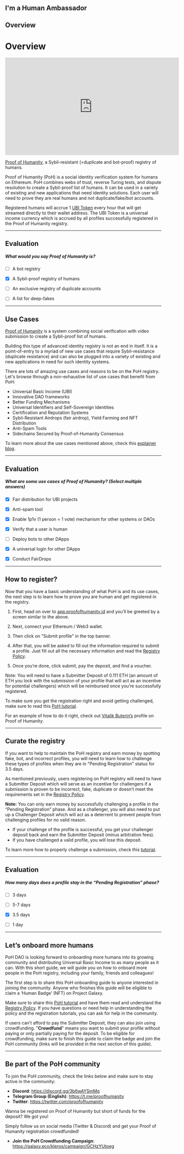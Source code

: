 ## I'm a Human Ambassador


## Overview

# **Overview**
<div align="center">
<iframe width="560" height="315" src="https://www.youtube.com/embed/bVUGvCHd3w0" title="YouTube video player" frameborder="0" allow="accelerometer; autoplay; clipboard-write; encrypted-media; gyroscope; picture-in-picture" allowfullscreen></iframe>
</div>

[Proof of Humanity](https://blog.kleros.io/proof-of-humanity-an-explainer/), a Sybil-resistant (=duplicate and bot-proof) registry of humans.

Proof of Humanity (PoH) is a social identity verification system for humans on Ethereum. PoH combines webs of trust, reverse Turing tests, and dispute resolution to create a Sybil-proof list of humans. It can be used in a variety of existing and new applications that need identity solutions. Each user will need to prove they are real humans and not duplicate/fake/bot accounts. 

Registered humans will accrue 1 [UBI Token](https://blog.kleros.io/introducing-ubi-universal-basic-income-for-humans/) every hour that will get streamed directly to their wallet address. The UBI Token is a universal income currency which is accrued by all profiles successfully registered in the Proof of Humanity registry.


    


---
## Evaluation





##### What would you say Proof of Humanity is?  
     
- [ ]  A bot registry
- [x]  A Sybil-proof registry of humans
- [ ]  An exclusive registry of duplicate accounts
- [ ]  A list for deep-fakes

    


---
## Use Cases

[Proof of Humanity](https://proofofhumanity.id/) is a system combining social verification with video submission to create a Sybil-proof list of humans.

Building this type of advanced identity registry is not an end in itself. It is a point-of-entry to a myriad of new use cases that require Sybil-resistance (duplicate resistance) and can also be plugged into a variety of existing and new applications in need for such identity systems.

There are lots of amazing use cases and reasons to be on the PoH registry. Let's browse through a non-exhaustive list of use cases that benefit from PoH:

* Universal Basic Income (UBI)
* Innovative DAO frameworks
* Better Funding Mechanisms
* Universal Identifiers and Self-Sovereign Identities
* Certification and Reputation Systems
* Sybil-Resistant Airdrops (fair airdrop), Yield Farming and NFT Distribution
* Anti-Spam Tools
* Sidechains Secured by Proof-of-Humanity Consensus

To learn more about the use cases mentioned above, check this [explainer blog](https://blog.kleros.io/proof-of-humanity-a-building-block-for-the-internet-of-the-future/).


    


---
## Evaluation





##### What are some use cases of Proof of Humanity? (Select multiple answers)
  
     
- [x]  Fair distribution for UBI projects
- [x]  Anti-spam tool
- [x]  Enable 1p1v (1 person = 1 vote) mechanism for other systems or DAOs
- [x]  Verify that a user is human
- [ ]  Deploy bots to other DApps
- [x]  A universal login for other DApps
- [x]  Conduct FairDrops

    


---
## How to register?

Now that you have a basic understanding of what PoH is and its use cases, the next step is to learn how to prove you are human and get registered in the registry.

1. First, head on over to [app.proofofhumanity.id](https://app.proofofhumanity.id/) and you’ll be greeted by a screen similar to the above.

2. Next, connect your Ethereum / Web3 wallet.

3. Then click on "Submit profile" in the top banner.

4. After that, you will be asked to fill out the information required to submit a profile. Just fill out all the necessary information and read the [Registry Policy](https://ipfs.kleros.io/ipfs/QmXDiiBAizCPoLqHvcfTzuMT7uvFEe1j3s4TgoWWd4k5np/proof-of-humanity-registry-policy-v1.3.pdf).

5. Once you’re done, click submit, pay the deposit, and find a voucher.

Note: You will need to have a Submitter Deposit of 0.111 ETH (an amount of ETH you lock with the submission of your profile that will act as an incentive for potential challengers) which will be reimbursed once you’re successfully registered.

To make sure you get the registration right and avoid getting challenged, make sure to read this [PoH tutorial](https://kleros.gitbook.io/docs/products/proof-of-humanity/proof-of-humanity-tutorial).

For an example of how to do it right, check out [Vitalik Buterin’s](https://app.proofofhumanity.id/profile/0x1db3439a222c519ab44bb1144fc28167b4fa6ee6) profile on Proof of Humanity.

    


---
## Curate the registry

If you want to help to maintain the PoH registry and earn money by spotting fake, bot, and incorrect profiles, you will need to learn how to challenge these types of profiles when they are in "Pending Registration" status for 3.5 days.

As mentioned previously, users registering on PoH registry will need to have a Submitter Deposit which will serve as an incentive for challengers if a submission is proven to be incorrect, fake, duplicate or doesn’t meet the requirements set in the [Registry Policy](https://ipfs.kleros.io/ipfs/QmXDiiBAizCPoLqHvcfTzuMT7uvFEe1j3s4TgoWWd4k5np/proof-of-humanity-registry-policy-v1.3.pdf).

**Note:** You can only earn money by successfully challenging a profile in the “Pending Registration” phase. And as a challenger, you will also need to put up a Challenger Deposit which will act as a deterrent to prevent people from challenging profiles for no valid reason. 
* If your challenge of the profile is successful, you get your challenger deposit back and earn the Submitter Deposit (minus arbitration fees). 
* If you have challenged a valid profile, you will lose this deposit.

To learn more how to properly challenge a submission, check this [tutorial](https://kleros.gitbook.io/docs/products/proof-of-humanity/proof-humanity-tutorial-remove-and-challenge).


    


---
## Evaluation





##### How many days does a profile stay in the “Pending Registration” phase?  
     
- [ ]  3 days
- [ ]  5-7 days
- [x]  3.5 days
- [ ]  1 day

    


---
## Let’s onboard more humans

PoH DAO is looking forward to onboarding more humans into its growing community and distributing Universal Basic Income to as many people as it can. With this short guide, we will guide you on how to onboard more people in the PoH registry, including your family, friends and colleagues!

The first step is to share this PoH onboarding guide to anyone interested in joining the community. Anyone who finishes this guide will be eligible to claim a ‘Human Badge’ (NFT) on Project Galaxy.

Make sure to share this [PoH tutorial](https://kleros.gitbook.io/docs/products/proof-of-humanity) and have them read and understand the [Registry Policy](https://ipfs.kleros.io/ipfs/QmXDiiBAizCPoLqHvcfTzuMT7uvFEe1j3s4TgoWWd4k5np/proof-of-humanity-registry-policy-v1.3.pdf). If you have questions or need help in understanding the policy and the registration tutorials, you can ask for help in the community.

If users can’t afford to pay the Submitter Deposit, they can also join using crowdfunding. "**Crowdfund**" means you want to submit your profile without paying or only partially paying for the deposit. To be eligible for crowdfunding, make sure to finish this guide to claim the badge and join the PoH community (links will be provided in the next section of this guide).

    


---
## Be part of the PoH community

To join the PoH community, check the links below and make sure to stay active in the community:

* **Discord**: https://discord.gg/3b6wAYSmMq
* **Telegram Group (English)**: https://t.me/proofhumanity
* **Twitter**: https://twitter.com/proofofhumanity

Wanna be registered on Proof of Humanity but short of funds for the deposit? We got you!

Simply follow us on social media (Twitter & Discord) and get your Proof of Humanity registration crowdfunded!

* **Join the PoH Crowdfunding Campaign**: https://galaxy.eco/kleros/campaign/GCHzYUtpeg



    

